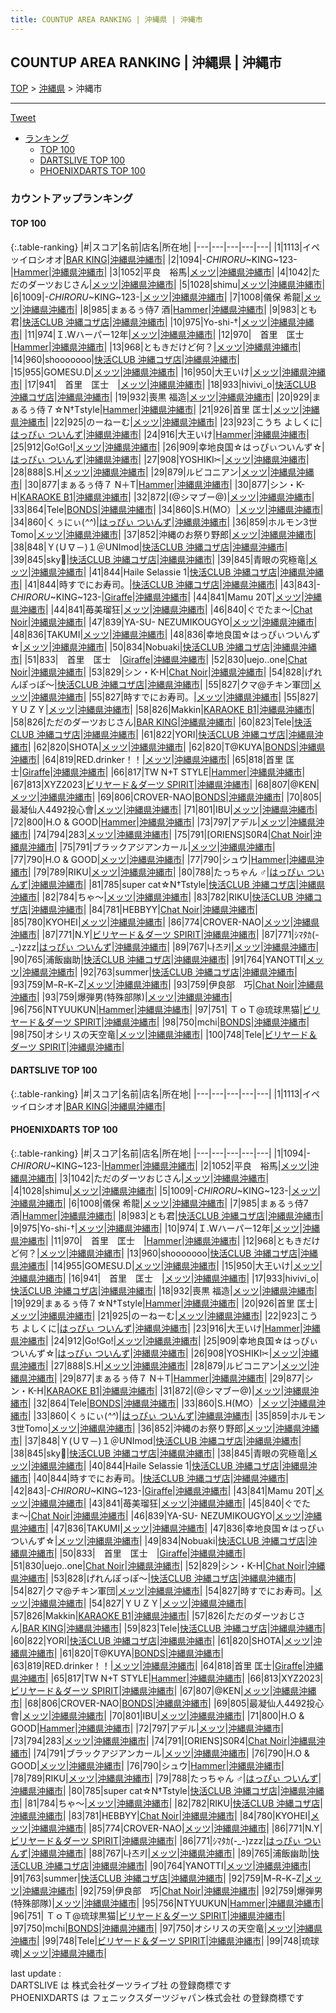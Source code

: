 ```yaml
---
title: COUNTUP AREA RANKING | 沖縄県 | 沖縄市
---
```

## COUNTUP AREA RANKING | 沖縄県 | 沖縄市

[TOP](/darts/rank/) > [沖縄県](/darts/rank/沖縄県/) > 沖縄市

___

<a href="https://twitter.com/share?ref_src=twsrc%5Etfw" data-text="COUNTUP AREA RANKING | 沖縄県沖縄市" class="twitter-share-button" data-hashtags="DARTSLIVE,PHOENIXDARTS,darts,ダーツ" data-show-count="false">Tweet</a>

* [ランキング](#カウントアップランキング)
    * [TOP 100](#top-100)
    * [DARTSLIVE TOP 100](#dartslive-top-100)
    * [PHOENIXDARTS TOP 100](#phoenixdarts-top-100)

### カウントアップランキング

#### TOP 100



{:.table-ranking}
|#|スコア|名前|店名|所在地|
|---|---|---|---|---|
|1|1113|<span class="rank-name-dl">イペッイロシオオ</span>|<a href="https://search.dartslive.com/jp/shop/0142e7050cc33cb258d385ea46352d8f">BAR KING</a>|<a href="/darts/rank/沖縄県/沖縄市">沖縄県沖縄市</a>|
|2|1094|<span class="rank-name-pd">-*CHIRORU*~KING~123-</span>|<a href="https://vs.phoenixdarts.com/jp/shop/shopDetailInfo/s_72248?s_seq=72248">Hammer</a>|<a href="/darts/rank/沖縄県/沖縄市">沖縄県沖縄市</a>|
|3|1052|<span class="rank-name-pd">平良　裕馬</span>|<a href="https://vs.phoenixdarts.com/jp/shop/shopDetailInfo/s_7386?s_seq=7386">メッツ</a>|<a href="/darts/rank/沖縄県/沖縄市">沖縄県沖縄市</a>|
|4|1042|<span class="rank-name-pd">ただのダーツおじさん</span>|<a href="https://vs.phoenixdarts.com/jp/shop/shopDetailInfo/s_7386?s_seq=7386">メッツ</a>|<a href="/darts/rank/沖縄県/沖縄市">沖縄県沖縄市</a>|
|5|1028|<span class="rank-name-pd">shimu</span>|<a href="https://vs.phoenixdarts.com/jp/shop/shopDetailInfo/s_7386?s_seq=7386">メッツ</a>|<a href="/darts/rank/沖縄県/沖縄市">沖縄県沖縄市</a>|
|6|1009|<span class="rank-name-pd">-*CHIRORU*~KING~123-</span>|<a href="https://vs.phoenixdarts.com/jp/shop/shopDetailInfo/s_7386?s_seq=7386">メッツ</a>|<a href="/darts/rank/沖縄県/沖縄市">沖縄県沖縄市</a>|
|7|1008|<span class="rank-name-pd">儀保 希龍</span>|<a href="https://vs.phoenixdarts.com/jp/shop/shopDetailInfo/s_7386?s_seq=7386">メッツ</a>|<a href="/darts/rank/沖縄県/沖縄市">沖縄県沖縄市</a>|
|8|985|<span class="rank-name-pd">まぁるぅ侍7     酒</span>|<a href="https://vs.phoenixdarts.com/jp/shop/shopDetailInfo/s_72248?s_seq=72248">Hammer</a>|<a href="/darts/rank/沖縄県/沖縄市">沖縄県沖縄市</a>|
|9|983|<span class="rank-name-pd">とも君</span>|<a href="https://vs.phoenixdarts.com/jp/shop/shopDetailInfo/s_59278?s_seq=59278">快活CLUB 沖縄コザ店</a>|<a href="/darts/rank/沖縄県/沖縄市">沖縄県沖縄市</a>|
|10|975|<span class="rank-name-pd">Yo-shi-†</span>|<a href="https://vs.phoenixdarts.com/jp/shop/shopDetailInfo/s_7386?s_seq=7386">メッツ</a>|<a href="/darts/rank/沖縄県/沖縄市">沖縄県沖縄市</a>|
|11|974|<span class="rank-name-pd">Ｉ.Wハーパー12年</span>|<a href="https://vs.phoenixdarts.com/jp/shop/shopDetailInfo/s_7386?s_seq=7386">メッツ</a>|<a href="/darts/rank/沖縄県/沖縄市">沖縄県沖縄市</a>|
|12|970|<span class="rank-name-pd">　首里　匡士　</span>|<a href="https://vs.phoenixdarts.com/jp/shop/shopDetailInfo/s_72248?s_seq=72248">Hammer</a>|<a href="/darts/rank/沖縄県/沖縄市">沖縄県沖縄市</a>|
|13|968|<span class="rank-name-pd">ともきだけど何？</span>|<a href="https://vs.phoenixdarts.com/jp/shop/shopDetailInfo/s_7386?s_seq=7386">メッツ</a>|<a href="/darts/rank/沖縄県/沖縄市">沖縄県沖縄市</a>|
|14|960|<span class="rank-name-pd">shooooooo</span>|<a href="https://vs.phoenixdarts.com/jp/shop/shopDetailInfo/s_59278?s_seq=59278">快活CLUB 沖縄コザ店</a>|<a href="/darts/rank/沖縄県/沖縄市">沖縄県沖縄市</a>|
|15|955|<span class="rank-name-pd">GOMESU.D</span>|<a href="https://vs.phoenixdarts.com/jp/shop/shopDetailInfo/s_7386?s_seq=7386">メッツ</a>|<a href="/darts/rank/沖縄県/沖縄市">沖縄県沖縄市</a>|
|16|950|<span class="rank-name-pd">大王いけ</span>|<a href="https://vs.phoenixdarts.com/jp/shop/shopDetailInfo/s_7386?s_seq=7386">メッツ</a>|<a href="/darts/rank/沖縄県/沖縄市">沖縄県沖縄市</a>|
|17|941|<span class="rank-name-pd">　首里　匡士　</span>|<a href="https://vs.phoenixdarts.com/jp/shop/shopDetailInfo/s_7386?s_seq=7386">メッツ</a>|<a href="/darts/rank/沖縄県/沖縄市">沖縄県沖縄市</a>|
|18|933|<span class="rank-name-pd">hivivi_o</span>|<a href="https://vs.phoenixdarts.com/jp/shop/shopDetailInfo/s_59278?s_seq=59278">快活CLUB 沖縄コザ店</a>|<a href="/darts/rank/沖縄県/沖縄市">沖縄県沖縄市</a>|
|19|932|<span class="rank-name-pd">喪黒 福造</span>|<a href="https://vs.phoenixdarts.com/jp/shop/shopDetailInfo/s_7386?s_seq=7386">メッツ</a>|<a href="/darts/rank/沖縄県/沖縄市">沖縄県沖縄市</a>|
|20|929|<span class="rank-name-pd">まぁるぅ侍７☆Ν†Τstyle</span>|<a href="https://vs.phoenixdarts.com/jp/shop/shopDetailInfo/s_72248?s_seq=72248">Hammer</a>|<a href="/darts/rank/沖縄県/沖縄市">沖縄県沖縄市</a>|
|21|926|<span class="rank-name-pd"><span class="pro-icon-pd"></span>首里 匡士</span>|<a href="https://vs.phoenixdarts.com/jp/shop/shopDetailInfo/s_7386?s_seq=7386">メッツ</a>|<a href="/darts/rank/沖縄県/沖縄市">沖縄県沖縄市</a>|
|22|925|<span class="rank-name-pd">のーねーむ</span>|<a href="https://vs.phoenixdarts.com/jp/shop/shopDetailInfo/s_7386?s_seq=7386">メッツ</a>|<a href="/darts/rank/沖縄県/沖縄市">沖縄県沖縄市</a>|
|23|923|<span class="rank-name-pd">こうち よしくに</span>|<a href="https://vs.phoenixdarts.com/jp/shop/shopDetailInfo/s_67298?s_seq=67298">はっぴぃ ついんず</a>|<a href="/darts/rank/沖縄県/沖縄市">沖縄県沖縄市</a>|
|24|916|<span class="rank-name-pd">大王いけ</span>|<a href="https://vs.phoenixdarts.com/jp/shop/shopDetailInfo/s_72248?s_seq=72248">Hammer</a>|<a href="/darts/rank/沖縄県/沖縄市">沖縄県沖縄市</a>|
|25|912|<span class="rank-name-pd">Go!Go!</span>|<a href="https://vs.phoenixdarts.com/jp/shop/shopDetailInfo/s_7386?s_seq=7386">メッツ</a>|<a href="/darts/rank/沖縄県/沖縄市">沖縄県沖縄市</a>|
|26|909|<span class="rank-name-pd">幸地良国☆はっぴぃついんず☆</span>|<a href="https://vs.phoenixdarts.com/jp/shop/shopDetailInfo/s_67298?s_seq=67298">はっぴぃ ついんず</a>|<a href="/darts/rank/沖縄県/沖縄市">沖縄県沖縄市</a>|
|27|908|<span class="rank-name-pd">YOSHIKI✂︎</span>|<a href="https://vs.phoenixdarts.com/jp/shop/shopDetailInfo/s_7386?s_seq=7386">メッツ</a>|<a href="/darts/rank/沖縄県/沖縄市">沖縄県沖縄市</a>|
|28|888|<span class="rank-name-pd">S.H</span>|<a href="https://vs.phoenixdarts.com/jp/shop/shopDetailInfo/s_7386?s_seq=7386">メッツ</a>|<a href="/darts/rank/沖縄県/沖縄市">沖縄県沖縄市</a>|
|29|879|<span class="rank-name-pd">ルビコニアン</span>|<a href="https://vs.phoenixdarts.com/jp/shop/shopDetailInfo/s_7386?s_seq=7386">メッツ</a>|<a href="/darts/rank/沖縄県/沖縄市">沖縄県沖縄市</a>|
|30|877|<span class="rank-name-pd">まぁるぅ侍７    N＋T</span>|<a href="https://vs.phoenixdarts.com/jp/shop/shopDetailInfo/s_72248?s_seq=72248">Hammer</a>|<a href="/darts/rank/沖縄県/沖縄市">沖縄県沖縄市</a>|
|30|877|<span class="rank-name-pd">シン・K-H</span>|<a href="https://vs.phoenixdarts.com/jp/shop/shopDetailInfo/s_86633?s_seq=86633">KARAOKE B1</a>|<a href="/darts/rank/沖縄県/沖縄市">沖縄県沖縄市</a>|
|32|872|<span class="rank-name-pd">(@シマブー@)</span>|<a href="https://vs.phoenixdarts.com/jp/shop/shopDetailInfo/s_7386?s_seq=7386">メッツ</a>|<a href="/darts/rank/沖縄県/沖縄市">沖縄県沖縄市</a>|
|33|864|<span class="rank-name-pd">Tele</span>|<a href="https://vs.phoenixdarts.com/jp/shop/shopDetailInfo/s_69568?s_seq=69568">BONDS</a>|<a href="/darts/rank/沖縄県/沖縄市">沖縄県沖縄市</a>|
|34|860|<span class="rank-name-pd">S.H(MO）</span>|<a href="https://vs.phoenixdarts.com/jp/shop/shopDetailInfo/s_7386?s_seq=7386">メッツ</a>|<a href="/darts/rank/沖縄県/沖縄市">沖縄県沖縄市</a>|
|34|860|<span class="rank-name-pd">くぅにぃ(*^^*)</span>|<a href="https://vs.phoenixdarts.com/jp/shop/shopDetailInfo/s_67298?s_seq=67298">はっぴぃ ついんず</a>|<a href="/darts/rank/沖縄県/沖縄市">沖縄県沖縄市</a>|
|36|859|<span class="rank-name-pd">ホルモン3世Tomo</span>|<a href="https://vs.phoenixdarts.com/jp/shop/shopDetailInfo/s_7386?s_seq=7386">メッツ</a>|<a href="/darts/rank/沖縄県/沖縄市">沖縄県沖縄市</a>|
|37|852|<span class="rank-name-pd">沖縄のお祭り野郎</span>|<a href="https://vs.phoenixdarts.com/jp/shop/shopDetailInfo/s_7386?s_seq=7386">メッツ</a>|<a href="/darts/rank/沖縄県/沖縄市">沖縄県沖縄市</a>|
|38|848|<span class="rank-name-pd">Ｙ(Ｕ∇－)１＠UNImod</span>|<a href="https://vs.phoenixdarts.com/jp/shop/shopDetailInfo/s_59278?s_seq=59278">快活CLUB 沖縄コザ店</a>|<a href="/darts/rank/沖縄県/沖縄市">沖縄県沖縄市</a>|
|39|845|<span class="rank-name-pd">sky🦊</span>|<a href="https://vs.phoenixdarts.com/jp/shop/shopDetailInfo/s_59278?s_seq=59278">快活CLUB 沖縄コザ店</a>|<a href="/darts/rank/沖縄県/沖縄市">沖縄県沖縄市</a>|
|39|845|<span class="rank-name-pd">青眼の究極竜</span>|<a href="https://vs.phoenixdarts.com/jp/shop/shopDetailInfo/s_7386?s_seq=7386">メッツ</a>|<a href="/darts/rank/沖縄県/沖縄市">沖縄県沖縄市</a>|
|41|844|<span class="rank-name-pd">Haile Selassie 1</span>|<a href="https://vs.phoenixdarts.com/jp/shop/shopDetailInfo/s_59278?s_seq=59278">快活CLUB 沖縄コザ店</a>|<a href="/darts/rank/沖縄県/沖縄市">沖縄県沖縄市</a>|
|41|844|<span class="rank-name-pd">時すでにお寿司。</span>|<a href="https://vs.phoenixdarts.com/jp/shop/shopDetailInfo/s_59278?s_seq=59278">快活CLUB 沖縄コザ店</a>|<a href="/darts/rank/沖縄県/沖縄市">沖縄県沖縄市</a>|
|43|843|<span class="rank-name-pd">-*CHIRORU*~KING~123-</span>|<a href="https://vs.phoenixdarts.com/jp/shop/shopDetailInfo/s_88166?s_seq=88166">Giraffe</a>|<a href="/darts/rank/沖縄県/沖縄市">沖縄県沖縄市</a>|
|44|841|<span class="rank-name-pd">Mamu 20T</span>|<a href="https://vs.phoenixdarts.com/jp/shop/shopDetailInfo/s_7386?s_seq=7386">メッツ</a>|<a href="/darts/rank/沖縄県/沖縄市">沖縄県沖縄市</a>|
|44|841|<span class="rank-name-pd">苺美瑠狂</span>|<a href="https://vs.phoenixdarts.com/jp/shop/shopDetailInfo/s_7386?s_seq=7386">メッツ</a>|<a href="/darts/rank/沖縄県/沖縄市">沖縄県沖縄市</a>|
|46|840|<span class="rank-name-pd">ぐでたま〜</span>|<a href="https://vs.phoenixdarts.com/jp/shop/shopDetailInfo/s_70527?s_seq=70527">Chat Noir</a>|<a href="/darts/rank/沖縄県/沖縄市">沖縄県沖縄市</a>|
|47|839|<span class="rank-name-pd">YA-SU- NEZUMIKOUGYO</span>|<a href="https://vs.phoenixdarts.com/jp/shop/shopDetailInfo/s_7386?s_seq=7386">メッツ</a>|<a href="/darts/rank/沖縄県/沖縄市">沖縄県沖縄市</a>|
|48|836|<span class="rank-name-pd">TAKUMI</span>|<a href="https://vs.phoenixdarts.com/jp/shop/shopDetailInfo/s_7386?s_seq=7386">メッツ</a>|<a href="/darts/rank/沖縄県/沖縄市">沖縄県沖縄市</a>|
|48|836|<span class="rank-name-pd">幸地良国☆はっぴぃついんず☆</span>|<a href="https://vs.phoenixdarts.com/jp/shop/shopDetailInfo/s_7386?s_seq=7386">メッツ</a>|<a href="/darts/rank/沖縄県/沖縄市">沖縄県沖縄市</a>|
|50|834|<span class="rank-name-pd">Nobuaki</span>|<a href="https://vs.phoenixdarts.com/jp/shop/shopDetailInfo/s_59278?s_seq=59278">快活CLUB 沖縄コザ店</a>|<a href="/darts/rank/沖縄県/沖縄市">沖縄県沖縄市</a>|
|51|833|<span class="rank-name-pd">　首里　匡士　</span>|<a href="https://vs.phoenixdarts.com/jp/shop/shopDetailInfo/s_88166?s_seq=88166">Giraffe</a>|<a href="/darts/rank/沖縄県/沖縄市">沖縄県沖縄市</a>|
|52|830|<span class="rank-name-pd">uejo..one</span>|<a href="https://vs.phoenixdarts.com/jp/shop/shopDetailInfo/s_70527?s_seq=70527">Chat Noir</a>|<a href="/darts/rank/沖縄県/沖縄市">沖縄県沖縄市</a>|
|53|829|<span class="rank-name-pd">シン・K-H</span>|<a href="https://vs.phoenixdarts.com/jp/shop/shopDetailInfo/s_70527?s_seq=70527">Chat Noir</a>|<a href="/darts/rank/沖縄県/沖縄市">沖縄県沖縄市</a>|
|54|828|<span class="rank-name-pd">げれんぽっぽ〜</span>|<a href="https://vs.phoenixdarts.com/jp/shop/shopDetailInfo/s_59278?s_seq=59278">快活CLUB 沖縄コザ店</a>|<a href="/darts/rank/沖縄県/沖縄市">沖縄県沖縄市</a>|
|55|827|<span class="rank-name-pd">クマ@チキン軍団</span>|<a href="https://vs.phoenixdarts.com/jp/shop/shopDetailInfo/s_7386?s_seq=7386">メッツ</a>|<a href="/darts/rank/沖縄県/沖縄市">沖縄県沖縄市</a>|
|55|827|<span class="rank-name-pd">時すでにお寿司。</span>|<a href="https://vs.phoenixdarts.com/jp/shop/shopDetailInfo/s_7386?s_seq=7386">メッツ</a>|<a href="/darts/rank/沖縄県/沖縄市">沖縄県沖縄市</a>|
|55|827|<span class="rank-name-pd">ＹＵＺＹ</span>|<a href="https://vs.phoenixdarts.com/jp/shop/shopDetailInfo/s_7386?s_seq=7386">メッツ</a>|<a href="/darts/rank/沖縄県/沖縄市">沖縄県沖縄市</a>|
|58|826|<span class="rank-name-pd">Makkin</span>|<a href="https://vs.phoenixdarts.com/jp/shop/shopDetailInfo/s_86633?s_seq=86633">KARAOKE B1</a>|<a href="/darts/rank/沖縄県/沖縄市">沖縄県沖縄市</a>|
|58|826|<span class="rank-name-pd">ただのダーツおじさん</span>|<a href="https://vs.phoenixdarts.com/jp/shop/shopDetailInfo/s_87905?s_seq=87905">BAR KING</a>|<a href="/darts/rank/沖縄県/沖縄市">沖縄県沖縄市</a>|
|60|823|<span class="rank-name-pd">Tele</span>|<a href="https://vs.phoenixdarts.com/jp/shop/shopDetailInfo/s_59278?s_seq=59278">快活CLUB 沖縄コザ店</a>|<a href="/darts/rank/沖縄県/沖縄市">沖縄県沖縄市</a>|
|61|822|<span class="rank-name-pd">YORI</span>|<a href="https://vs.phoenixdarts.com/jp/shop/shopDetailInfo/s_59278?s_seq=59278">快活CLUB 沖縄コザ店</a>|<a href="/darts/rank/沖縄県/沖縄市">沖縄県沖縄市</a>|
|62|820|<span class="rank-name-pd">SHOTA</span>|<a href="https://vs.phoenixdarts.com/jp/shop/shopDetailInfo/s_7386?s_seq=7386">メッツ</a>|<a href="/darts/rank/沖縄県/沖縄市">沖縄県沖縄市</a>|
|62|820|<span class="rank-name-pd">T@KUYA</span>|<a href="https://vs.phoenixdarts.com/jp/shop/shopDetailInfo/s_69568?s_seq=69568">BONDS</a>|<a href="/darts/rank/沖縄県/沖縄市">沖縄県沖縄市</a>|
|64|819|<span class="rank-name-pd">RED.drinker！！</span>|<a href="https://vs.phoenixdarts.com/jp/shop/shopDetailInfo/s_7386?s_seq=7386">メッツ</a>|<a href="/darts/rank/沖縄県/沖縄市">沖縄県沖縄市</a>|
|65|818|<span class="rank-name-pd"><span class="pro-icon-pd"></span>首里 匡士</span>|<a href="https://vs.phoenixdarts.com/jp/shop/shopDetailInfo/s_88166?s_seq=88166">Giraffe</a>|<a href="/darts/rank/沖縄県/沖縄市">沖縄県沖縄市</a>|
|66|817|<span class="rank-name-pd">TW  N+T STYLE</span>|<a href="https://vs.phoenixdarts.com/jp/shop/shopDetailInfo/s_72248?s_seq=72248">Hammer</a>|<a href="/darts/rank/沖縄県/沖縄市">沖縄県沖縄市</a>|
|67|813|<span class="rank-name-pd">XYZ2023</span>|<a href="https://vs.phoenixdarts.com/jp/shop/shopDetailInfo/s_66348?s_seq=66348">ビリヤード＆ダーツ SPIRIT</a>|<a href="/darts/rank/沖縄県/沖縄市">沖縄県沖縄市</a>|
|68|807|<span class="rank-name-pd">@KEN</span>|<a href="https://vs.phoenixdarts.com/jp/shop/shopDetailInfo/s_7386?s_seq=7386">メッツ</a>|<a href="/darts/rank/沖縄県/沖縄市">沖縄県沖縄市</a>|
|69|806|<span class="rank-name-pd">CROVER-NAO</span>|<a href="https://vs.phoenixdarts.com/jp/shop/shopDetailInfo/s_69568?s_seq=69568">BONDS</a>|<a href="/darts/rank/沖縄県/沖縄市">沖縄県沖縄市</a>|
|70|805|<span class="rank-name-pd">最凝仙人4492投心會</span>|<a href="https://vs.phoenixdarts.com/jp/shop/shopDetailInfo/s_7386?s_seq=7386">メッツ</a>|<a href="/darts/rank/沖縄県/沖縄市">沖縄県沖縄市</a>|
|71|801|<span class="rank-name-pd">IBU</span>|<a href="https://vs.phoenixdarts.com/jp/shop/shopDetailInfo/s_7386?s_seq=7386">メッツ</a>|<a href="/darts/rank/沖縄県/沖縄市">沖縄県沖縄市</a>|
|72|800|<span class="rank-name-pd">H.O &amp; GOOD</span>|<a href="https://vs.phoenixdarts.com/jp/shop/shopDetailInfo/s_72248?s_seq=72248">Hammer</a>|<a href="/darts/rank/沖縄県/沖縄市">沖縄県沖縄市</a>|
|73|797|<span class="rank-name-pd">アデル</span>|<a href="https://vs.phoenixdarts.com/jp/shop/shopDetailInfo/s_7386?s_seq=7386">メッツ</a>|<a href="/darts/rank/沖縄県/沖縄市">沖縄県沖縄市</a>|
|74|794|<span class="rank-name-pd">283</span>|<a href="https://vs.phoenixdarts.com/jp/shop/shopDetailInfo/s_7386?s_seq=7386">メッツ</a>|<a href="/darts/rank/沖縄県/沖縄市">沖縄県沖縄市</a>|
|75|791|<span class="rank-name-pd">[ORIENS]S0R4</span>|<a href="https://vs.phoenixdarts.com/jp/shop/shopDetailInfo/s_70527?s_seq=70527">Chat Noir</a>|<a href="/darts/rank/沖縄県/沖縄市">沖縄県沖縄市</a>|
|75|791|<span class="rank-name-pd">ブラックアジアンカール</span>|<a href="https://vs.phoenixdarts.com/jp/shop/shopDetailInfo/s_7386?s_seq=7386">メッツ</a>|<a href="/darts/rank/沖縄県/沖縄市">沖縄県沖縄市</a>|
|77|790|<span class="rank-name-pd">H.O &amp; GOOD</span>|<a href="https://vs.phoenixdarts.com/jp/shop/shopDetailInfo/s_7386?s_seq=7386">メッツ</a>|<a href="/darts/rank/沖縄県/沖縄市">沖縄県沖縄市</a>|
|77|790|<span class="rank-name-pd">シュウ</span>|<a href="https://vs.phoenixdarts.com/jp/shop/shopDetailInfo/s_72248?s_seq=72248">Hammer</a>|<a href="/darts/rank/沖縄県/沖縄市">沖縄県沖縄市</a>|
|79|789|<span class="rank-name-pd">RIKU</span>|<a href="https://vs.phoenixdarts.com/jp/shop/shopDetailInfo/s_7386?s_seq=7386">メッツ</a>|<a href="/darts/rank/沖縄県/沖縄市">沖縄県沖縄市</a>|
|80|788|<span class="rank-name-pd">たっちゃん ♂</span>|<a href="https://vs.phoenixdarts.com/jp/shop/shopDetailInfo/s_67298?s_seq=67298">はっぴぃ ついんず</a>|<a href="/darts/rank/沖縄県/沖縄市">沖縄県沖縄市</a>|
|81|785|<span class="rank-name-pd">super cat☆N†Tstyle</span>|<a href="https://vs.phoenixdarts.com/jp/shop/shopDetailInfo/s_59278?s_seq=59278">快活CLUB 沖縄コザ店</a>|<a href="/darts/rank/沖縄県/沖縄市">沖縄県沖縄市</a>|
|82|784|<span class="rank-name-pd">ちゃ～</span>|<a href="https://vs.phoenixdarts.com/jp/shop/shopDetailInfo/s_7386?s_seq=7386">メッツ</a>|<a href="/darts/rank/沖縄県/沖縄市">沖縄県沖縄市</a>|
|83|782|<span class="rank-name-pd">RIKU</span>|<a href="https://vs.phoenixdarts.com/jp/shop/shopDetailInfo/s_59278?s_seq=59278">快活CLUB 沖縄コザ店</a>|<a href="/darts/rank/沖縄県/沖縄市">沖縄県沖縄市</a>|
|84|781|<span class="rank-name-pd">HEBBYY</span>|<a href="https://vs.phoenixdarts.com/jp/shop/shopDetailInfo/s_70527?s_seq=70527">Chat Noir</a>|<a href="/darts/rank/沖縄県/沖縄市">沖縄県沖縄市</a>|
|85|780|<span class="rank-name-pd">KYOHEI</span>|<a href="https://vs.phoenixdarts.com/jp/shop/shopDetailInfo/s_7386?s_seq=7386">メッツ</a>|<a href="/darts/rank/沖縄県/沖縄市">沖縄県沖縄市</a>|
|86|774|<span class="rank-name-pd">CROVER-NAO</span>|<a href="https://vs.phoenixdarts.com/jp/shop/shopDetailInfo/s_7386?s_seq=7386">メッツ</a>|<a href="/darts/rank/沖縄県/沖縄市">沖縄県沖縄市</a>|
|87|771|<span class="rank-name-pd">N.Y</span>|<a href="https://vs.phoenixdarts.com/jp/shop/shopDetailInfo/s_66348?s_seq=66348">ビリヤード＆ダーツ SPIRIT</a>|<a href="/darts/rank/沖縄県/沖縄市">沖縄県沖縄市</a>|
|87|771|<span class="rank-name-pd">ｼﾏﾀｶ(-_-)zzz</span>|<a href="https://vs.phoenixdarts.com/jp/shop/shopDetailInfo/s_67298?s_seq=67298">はっぴぃ ついんず</a>|<a href="/darts/rank/沖縄県/沖縄市">沖縄県沖縄市</a>|
|89|767|<span class="rank-name-pd">나츠키</span>|<a href="https://vs.phoenixdarts.com/jp/shop/shopDetailInfo/s_7386?s_seq=7386">メッツ</a>|<a href="/darts/rank/沖縄県/沖縄市">沖縄県沖縄市</a>|
|90|765|<span class="rank-name-pd">浦飯幽助</span>|<a href="https://vs.phoenixdarts.com/jp/shop/shopDetailInfo/s_59278?s_seq=59278">快活CLUB 沖縄コザ店</a>|<a href="/darts/rank/沖縄県/沖縄市">沖縄県沖縄市</a>|
|91|764|<span class="rank-name-pd">YANOTTI</span>|<a href="https://vs.phoenixdarts.com/jp/shop/shopDetailInfo/s_7386?s_seq=7386">メッツ</a>|<a href="/darts/rank/沖縄県/沖縄市">沖縄県沖縄市</a>|
|92|763|<span class="rank-name-pd">summer</span>|<a href="https://vs.phoenixdarts.com/jp/shop/shopDetailInfo/s_59278?s_seq=59278">快活CLUB 沖縄コザ店</a>|<a href="/darts/rank/沖縄県/沖縄市">沖縄県沖縄市</a>|
|93|759|<span class="rank-name-pd">MｰRｰKｰZ</span>|<a href="https://vs.phoenixdarts.com/jp/shop/shopDetailInfo/s_7386?s_seq=7386">メッツ</a>|<a href="/darts/rank/沖縄県/沖縄市">沖縄県沖縄市</a>|
|93|759|<span class="rank-name-pd">伊良部　巧</span>|<a href="https://vs.phoenixdarts.com/jp/shop/shopDetailInfo/s_70527?s_seq=70527">Chat Noir</a>|<a href="/darts/rank/沖縄県/沖縄市">沖縄県沖縄市</a>|
|93|759|<span class="rank-name-pd">爆弾男(特殊部隊)</span>|<a href="https://vs.phoenixdarts.com/jp/shop/shopDetailInfo/s_7386?s_seq=7386">メッツ</a>|<a href="/darts/rank/沖縄県/沖縄市">沖縄県沖縄市</a>|
|96|756|<span class="rank-name-pd">NTYUUKUN</span>|<a href="https://vs.phoenixdarts.com/jp/shop/shopDetailInfo/s_72248?s_seq=72248">Hammer</a>|<a href="/darts/rank/沖縄県/沖縄市">沖縄県沖縄市</a>|
|97|751|<span class="rank-name-pd"> ＴｏＴ@琉球黒猫</span>|<a href="https://vs.phoenixdarts.com/jp/shop/shopDetailInfo/s_66348?s_seq=66348">ビリヤード＆ダーツ SPIRIT</a>|<a href="/darts/rank/沖縄県/沖縄市">沖縄県沖縄市</a>|
|98|750|<span class="rank-name-pd">mchi</span>|<a href="https://vs.phoenixdarts.com/jp/shop/shopDetailInfo/s_69568?s_seq=69568">BONDS</a>|<a href="/darts/rank/沖縄県/沖縄市">沖縄県沖縄市</a>|
|98|750|<span class="rank-name-pd">オシリスの天空竜</span>|<a href="https://vs.phoenixdarts.com/jp/shop/shopDetailInfo/s_7386?s_seq=7386">メッツ</a>|<a href="/darts/rank/沖縄県/沖縄市">沖縄県沖縄市</a>|
|100|748|<span class="rank-name-pd">Tele</span>|<a href="https://vs.phoenixdarts.com/jp/shop/shopDetailInfo/s_66348?s_seq=66348">ビリヤード＆ダーツ SPIRIT</a>|<a href="/darts/rank/沖縄県/沖縄市">沖縄県沖縄市</a>|


#### DARTSLIVE TOP 100



{:.table-ranking}
|#|スコア|名前|店名|所在地|
|---|---|---|---|---|
|1|1113|<span class="rank-name-dl">イペッイロシオオ</span>|<a href="https://search.dartslive.com/jp/shop/0142e7050cc33cb258d385ea46352d8f">BAR KING</a>|<a href="/darts/rank/沖縄県/沖縄市">沖縄県沖縄市</a>|


#### PHOENIXDARTS TOP 100



{:.table-ranking}
|#|スコア|名前|店名|所在地|
|---|---|---|---|---|
|1|1094|<span class="rank-name-pd">-*CHIRORU*~KING~123-</span>|<a href="https://vs.phoenixdarts.com/jp/shop/shopDetailInfo/s_72248?s_seq=72248">Hammer</a>|<a href="/darts/rank/沖縄県/沖縄市">沖縄県沖縄市</a>|
|2|1052|<span class="rank-name-pd">平良　裕馬</span>|<a href="https://vs.phoenixdarts.com/jp/shop/shopDetailInfo/s_7386?s_seq=7386">メッツ</a>|<a href="/darts/rank/沖縄県/沖縄市">沖縄県沖縄市</a>|
|3|1042|<span class="rank-name-pd">ただのダーツおじさん</span>|<a href="https://vs.phoenixdarts.com/jp/shop/shopDetailInfo/s_7386?s_seq=7386">メッツ</a>|<a href="/darts/rank/沖縄県/沖縄市">沖縄県沖縄市</a>|
|4|1028|<span class="rank-name-pd">shimu</span>|<a href="https://vs.phoenixdarts.com/jp/shop/shopDetailInfo/s_7386?s_seq=7386">メッツ</a>|<a href="/darts/rank/沖縄県/沖縄市">沖縄県沖縄市</a>|
|5|1009|<span class="rank-name-pd">-*CHIRORU*~KING~123-</span>|<a href="https://vs.phoenixdarts.com/jp/shop/shopDetailInfo/s_7386?s_seq=7386">メッツ</a>|<a href="/darts/rank/沖縄県/沖縄市">沖縄県沖縄市</a>|
|6|1008|<span class="rank-name-pd">儀保 希龍</span>|<a href="https://vs.phoenixdarts.com/jp/shop/shopDetailInfo/s_7386?s_seq=7386">メッツ</a>|<a href="/darts/rank/沖縄県/沖縄市">沖縄県沖縄市</a>|
|7|985|<span class="rank-name-pd">まぁるぅ侍7     酒</span>|<a href="https://vs.phoenixdarts.com/jp/shop/shopDetailInfo/s_72248?s_seq=72248">Hammer</a>|<a href="/darts/rank/沖縄県/沖縄市">沖縄県沖縄市</a>|
|8|983|<span class="rank-name-pd">とも君</span>|<a href="https://vs.phoenixdarts.com/jp/shop/shopDetailInfo/s_59278?s_seq=59278">快活CLUB 沖縄コザ店</a>|<a href="/darts/rank/沖縄県/沖縄市">沖縄県沖縄市</a>|
|9|975|<span class="rank-name-pd">Yo-shi-†</span>|<a href="https://vs.phoenixdarts.com/jp/shop/shopDetailInfo/s_7386?s_seq=7386">メッツ</a>|<a href="/darts/rank/沖縄県/沖縄市">沖縄県沖縄市</a>|
|10|974|<span class="rank-name-pd">Ｉ.Wハーパー12年</span>|<a href="https://vs.phoenixdarts.com/jp/shop/shopDetailInfo/s_7386?s_seq=7386">メッツ</a>|<a href="/darts/rank/沖縄県/沖縄市">沖縄県沖縄市</a>|
|11|970|<span class="rank-name-pd">　首里　匡士　</span>|<a href="https://vs.phoenixdarts.com/jp/shop/shopDetailInfo/s_72248?s_seq=72248">Hammer</a>|<a href="/darts/rank/沖縄県/沖縄市">沖縄県沖縄市</a>|
|12|968|<span class="rank-name-pd">ともきだけど何？</span>|<a href="https://vs.phoenixdarts.com/jp/shop/shopDetailInfo/s_7386?s_seq=7386">メッツ</a>|<a href="/darts/rank/沖縄県/沖縄市">沖縄県沖縄市</a>|
|13|960|<span class="rank-name-pd">shooooooo</span>|<a href="https://vs.phoenixdarts.com/jp/shop/shopDetailInfo/s_59278?s_seq=59278">快活CLUB 沖縄コザ店</a>|<a href="/darts/rank/沖縄県/沖縄市">沖縄県沖縄市</a>|
|14|955|<span class="rank-name-pd">GOMESU.D</span>|<a href="https://vs.phoenixdarts.com/jp/shop/shopDetailInfo/s_7386?s_seq=7386">メッツ</a>|<a href="/darts/rank/沖縄県/沖縄市">沖縄県沖縄市</a>|
|15|950|<span class="rank-name-pd">大王いけ</span>|<a href="https://vs.phoenixdarts.com/jp/shop/shopDetailInfo/s_7386?s_seq=7386">メッツ</a>|<a href="/darts/rank/沖縄県/沖縄市">沖縄県沖縄市</a>|
|16|941|<span class="rank-name-pd">　首里　匡士　</span>|<a href="https://vs.phoenixdarts.com/jp/shop/shopDetailInfo/s_7386?s_seq=7386">メッツ</a>|<a href="/darts/rank/沖縄県/沖縄市">沖縄県沖縄市</a>|
|17|933|<span class="rank-name-pd">hivivi_o</span>|<a href="https://vs.phoenixdarts.com/jp/shop/shopDetailInfo/s_59278?s_seq=59278">快活CLUB 沖縄コザ店</a>|<a href="/darts/rank/沖縄県/沖縄市">沖縄県沖縄市</a>|
|18|932|<span class="rank-name-pd">喪黒 福造</span>|<a href="https://vs.phoenixdarts.com/jp/shop/shopDetailInfo/s_7386?s_seq=7386">メッツ</a>|<a href="/darts/rank/沖縄県/沖縄市">沖縄県沖縄市</a>|
|19|929|<span class="rank-name-pd">まぁるぅ侍７☆Ν†Τstyle</span>|<a href="https://vs.phoenixdarts.com/jp/shop/shopDetailInfo/s_72248?s_seq=72248">Hammer</a>|<a href="/darts/rank/沖縄県/沖縄市">沖縄県沖縄市</a>|
|20|926|<span class="rank-name-pd"><span class="pro-icon-pd"></span>首里 匡士</span>|<a href="https://vs.phoenixdarts.com/jp/shop/shopDetailInfo/s_7386?s_seq=7386">メッツ</a>|<a href="/darts/rank/沖縄県/沖縄市">沖縄県沖縄市</a>|
|21|925|<span class="rank-name-pd">のーねーむ</span>|<a href="https://vs.phoenixdarts.com/jp/shop/shopDetailInfo/s_7386?s_seq=7386">メッツ</a>|<a href="/darts/rank/沖縄県/沖縄市">沖縄県沖縄市</a>|
|22|923|<span class="rank-name-pd">こうち よしくに</span>|<a href="https://vs.phoenixdarts.com/jp/shop/shopDetailInfo/s_67298?s_seq=67298">はっぴぃ ついんず</a>|<a href="/darts/rank/沖縄県/沖縄市">沖縄県沖縄市</a>|
|23|916|<span class="rank-name-pd">大王いけ</span>|<a href="https://vs.phoenixdarts.com/jp/shop/shopDetailInfo/s_72248?s_seq=72248">Hammer</a>|<a href="/darts/rank/沖縄県/沖縄市">沖縄県沖縄市</a>|
|24|912|<span class="rank-name-pd">Go!Go!</span>|<a href="https://vs.phoenixdarts.com/jp/shop/shopDetailInfo/s_7386?s_seq=7386">メッツ</a>|<a href="/darts/rank/沖縄県/沖縄市">沖縄県沖縄市</a>|
|25|909|<span class="rank-name-pd">幸地良国☆はっぴぃついんず☆</span>|<a href="https://vs.phoenixdarts.com/jp/shop/shopDetailInfo/s_67298?s_seq=67298">はっぴぃ ついんず</a>|<a href="/darts/rank/沖縄県/沖縄市">沖縄県沖縄市</a>|
|26|908|<span class="rank-name-pd">YOSHIKI✂︎</span>|<a href="https://vs.phoenixdarts.com/jp/shop/shopDetailInfo/s_7386?s_seq=7386">メッツ</a>|<a href="/darts/rank/沖縄県/沖縄市">沖縄県沖縄市</a>|
|27|888|<span class="rank-name-pd">S.H</span>|<a href="https://vs.phoenixdarts.com/jp/shop/shopDetailInfo/s_7386?s_seq=7386">メッツ</a>|<a href="/darts/rank/沖縄県/沖縄市">沖縄県沖縄市</a>|
|28|879|<span class="rank-name-pd">ルビコニアン</span>|<a href="https://vs.phoenixdarts.com/jp/shop/shopDetailInfo/s_7386?s_seq=7386">メッツ</a>|<a href="/darts/rank/沖縄県/沖縄市">沖縄県沖縄市</a>|
|29|877|<span class="rank-name-pd">まぁるぅ侍７    N＋T</span>|<a href="https://vs.phoenixdarts.com/jp/shop/shopDetailInfo/s_72248?s_seq=72248">Hammer</a>|<a href="/darts/rank/沖縄県/沖縄市">沖縄県沖縄市</a>|
|29|877|<span class="rank-name-pd">シン・K-H</span>|<a href="https://vs.phoenixdarts.com/jp/shop/shopDetailInfo/s_86633?s_seq=86633">KARAOKE B1</a>|<a href="/darts/rank/沖縄県/沖縄市">沖縄県沖縄市</a>|
|31|872|<span class="rank-name-pd">(@シマブー@)</span>|<a href="https://vs.phoenixdarts.com/jp/shop/shopDetailInfo/s_7386?s_seq=7386">メッツ</a>|<a href="/darts/rank/沖縄県/沖縄市">沖縄県沖縄市</a>|
|32|864|<span class="rank-name-pd">Tele</span>|<a href="https://vs.phoenixdarts.com/jp/shop/shopDetailInfo/s_69568?s_seq=69568">BONDS</a>|<a href="/darts/rank/沖縄県/沖縄市">沖縄県沖縄市</a>|
|33|860|<span class="rank-name-pd">S.H(MO）</span>|<a href="https://vs.phoenixdarts.com/jp/shop/shopDetailInfo/s_7386?s_seq=7386">メッツ</a>|<a href="/darts/rank/沖縄県/沖縄市">沖縄県沖縄市</a>|
|33|860|<span class="rank-name-pd">くぅにぃ(*^^*)</span>|<a href="https://vs.phoenixdarts.com/jp/shop/shopDetailInfo/s_67298?s_seq=67298">はっぴぃ ついんず</a>|<a href="/darts/rank/沖縄県/沖縄市">沖縄県沖縄市</a>|
|35|859|<span class="rank-name-pd">ホルモン3世Tomo</span>|<a href="https://vs.phoenixdarts.com/jp/shop/shopDetailInfo/s_7386?s_seq=7386">メッツ</a>|<a href="/darts/rank/沖縄県/沖縄市">沖縄県沖縄市</a>|
|36|852|<span class="rank-name-pd">沖縄のお祭り野郎</span>|<a href="https://vs.phoenixdarts.com/jp/shop/shopDetailInfo/s_7386?s_seq=7386">メッツ</a>|<a href="/darts/rank/沖縄県/沖縄市">沖縄県沖縄市</a>|
|37|848|<span class="rank-name-pd">Ｙ(Ｕ∇－)１＠UNImod</span>|<a href="https://vs.phoenixdarts.com/jp/shop/shopDetailInfo/s_59278?s_seq=59278">快活CLUB 沖縄コザ店</a>|<a href="/darts/rank/沖縄県/沖縄市">沖縄県沖縄市</a>|
|38|845|<span class="rank-name-pd">sky🦊</span>|<a href="https://vs.phoenixdarts.com/jp/shop/shopDetailInfo/s_59278?s_seq=59278">快活CLUB 沖縄コザ店</a>|<a href="/darts/rank/沖縄県/沖縄市">沖縄県沖縄市</a>|
|38|845|<span class="rank-name-pd">青眼の究極竜</span>|<a href="https://vs.phoenixdarts.com/jp/shop/shopDetailInfo/s_7386?s_seq=7386">メッツ</a>|<a href="/darts/rank/沖縄県/沖縄市">沖縄県沖縄市</a>|
|40|844|<span class="rank-name-pd">Haile Selassie 1</span>|<a href="https://vs.phoenixdarts.com/jp/shop/shopDetailInfo/s_59278?s_seq=59278">快活CLUB 沖縄コザ店</a>|<a href="/darts/rank/沖縄県/沖縄市">沖縄県沖縄市</a>|
|40|844|<span class="rank-name-pd">時すでにお寿司。</span>|<a href="https://vs.phoenixdarts.com/jp/shop/shopDetailInfo/s_59278?s_seq=59278">快活CLUB 沖縄コザ店</a>|<a href="/darts/rank/沖縄県/沖縄市">沖縄県沖縄市</a>|
|42|843|<span class="rank-name-pd">-*CHIRORU*~KING~123-</span>|<a href="https://vs.phoenixdarts.com/jp/shop/shopDetailInfo/s_88166?s_seq=88166">Giraffe</a>|<a href="/darts/rank/沖縄県/沖縄市">沖縄県沖縄市</a>|
|43|841|<span class="rank-name-pd">Mamu 20T</span>|<a href="https://vs.phoenixdarts.com/jp/shop/shopDetailInfo/s_7386?s_seq=7386">メッツ</a>|<a href="/darts/rank/沖縄県/沖縄市">沖縄県沖縄市</a>|
|43|841|<span class="rank-name-pd">苺美瑠狂</span>|<a href="https://vs.phoenixdarts.com/jp/shop/shopDetailInfo/s_7386?s_seq=7386">メッツ</a>|<a href="/darts/rank/沖縄県/沖縄市">沖縄県沖縄市</a>|
|45|840|<span class="rank-name-pd">ぐでたま〜</span>|<a href="https://vs.phoenixdarts.com/jp/shop/shopDetailInfo/s_70527?s_seq=70527">Chat Noir</a>|<a href="/darts/rank/沖縄県/沖縄市">沖縄県沖縄市</a>|
|46|839|<span class="rank-name-pd">YA-SU- NEZUMIKOUGYO</span>|<a href="https://vs.phoenixdarts.com/jp/shop/shopDetailInfo/s_7386?s_seq=7386">メッツ</a>|<a href="/darts/rank/沖縄県/沖縄市">沖縄県沖縄市</a>|
|47|836|<span class="rank-name-pd">TAKUMI</span>|<a href="https://vs.phoenixdarts.com/jp/shop/shopDetailInfo/s_7386?s_seq=7386">メッツ</a>|<a href="/darts/rank/沖縄県/沖縄市">沖縄県沖縄市</a>|
|47|836|<span class="rank-name-pd">幸地良国☆はっぴぃついんず☆</span>|<a href="https://vs.phoenixdarts.com/jp/shop/shopDetailInfo/s_7386?s_seq=7386">メッツ</a>|<a href="/darts/rank/沖縄県/沖縄市">沖縄県沖縄市</a>|
|49|834|<span class="rank-name-pd">Nobuaki</span>|<a href="https://vs.phoenixdarts.com/jp/shop/shopDetailInfo/s_59278?s_seq=59278">快活CLUB 沖縄コザ店</a>|<a href="/darts/rank/沖縄県/沖縄市">沖縄県沖縄市</a>|
|50|833|<span class="rank-name-pd">　首里　匡士　</span>|<a href="https://vs.phoenixdarts.com/jp/shop/shopDetailInfo/s_88166?s_seq=88166">Giraffe</a>|<a href="/darts/rank/沖縄県/沖縄市">沖縄県沖縄市</a>|
|51|830|<span class="rank-name-pd">uejo..one</span>|<a href="https://vs.phoenixdarts.com/jp/shop/shopDetailInfo/s_70527?s_seq=70527">Chat Noir</a>|<a href="/darts/rank/沖縄県/沖縄市">沖縄県沖縄市</a>|
|52|829|<span class="rank-name-pd">シン・K-H</span>|<a href="https://vs.phoenixdarts.com/jp/shop/shopDetailInfo/s_70527?s_seq=70527">Chat Noir</a>|<a href="/darts/rank/沖縄県/沖縄市">沖縄県沖縄市</a>|
|53|828|<span class="rank-name-pd">げれんぽっぽ〜</span>|<a href="https://vs.phoenixdarts.com/jp/shop/shopDetailInfo/s_59278?s_seq=59278">快活CLUB 沖縄コザ店</a>|<a href="/darts/rank/沖縄県/沖縄市">沖縄県沖縄市</a>|
|54|827|<span class="rank-name-pd">クマ@チキン軍団</span>|<a href="https://vs.phoenixdarts.com/jp/shop/shopDetailInfo/s_7386?s_seq=7386">メッツ</a>|<a href="/darts/rank/沖縄県/沖縄市">沖縄県沖縄市</a>|
|54|827|<span class="rank-name-pd">時すでにお寿司。</span>|<a href="https://vs.phoenixdarts.com/jp/shop/shopDetailInfo/s_7386?s_seq=7386">メッツ</a>|<a href="/darts/rank/沖縄県/沖縄市">沖縄県沖縄市</a>|
|54|827|<span class="rank-name-pd">ＹＵＺＹ</span>|<a href="https://vs.phoenixdarts.com/jp/shop/shopDetailInfo/s_7386?s_seq=7386">メッツ</a>|<a href="/darts/rank/沖縄県/沖縄市">沖縄県沖縄市</a>|
|57|826|<span class="rank-name-pd">Makkin</span>|<a href="https://vs.phoenixdarts.com/jp/shop/shopDetailInfo/s_86633?s_seq=86633">KARAOKE B1</a>|<a href="/darts/rank/沖縄県/沖縄市">沖縄県沖縄市</a>|
|57|826|<span class="rank-name-pd">ただのダーツおじさん</span>|<a href="https://vs.phoenixdarts.com/jp/shop/shopDetailInfo/s_87905?s_seq=87905">BAR KING</a>|<a href="/darts/rank/沖縄県/沖縄市">沖縄県沖縄市</a>|
|59|823|<span class="rank-name-pd">Tele</span>|<a href="https://vs.phoenixdarts.com/jp/shop/shopDetailInfo/s_59278?s_seq=59278">快活CLUB 沖縄コザ店</a>|<a href="/darts/rank/沖縄県/沖縄市">沖縄県沖縄市</a>|
|60|822|<span class="rank-name-pd">YORI</span>|<a href="https://vs.phoenixdarts.com/jp/shop/shopDetailInfo/s_59278?s_seq=59278">快活CLUB 沖縄コザ店</a>|<a href="/darts/rank/沖縄県/沖縄市">沖縄県沖縄市</a>|
|61|820|<span class="rank-name-pd">SHOTA</span>|<a href="https://vs.phoenixdarts.com/jp/shop/shopDetailInfo/s_7386?s_seq=7386">メッツ</a>|<a href="/darts/rank/沖縄県/沖縄市">沖縄県沖縄市</a>|
|61|820|<span class="rank-name-pd">T@KUYA</span>|<a href="https://vs.phoenixdarts.com/jp/shop/shopDetailInfo/s_69568?s_seq=69568">BONDS</a>|<a href="/darts/rank/沖縄県/沖縄市">沖縄県沖縄市</a>|
|63|819|<span class="rank-name-pd">RED.drinker！！</span>|<a href="https://vs.phoenixdarts.com/jp/shop/shopDetailInfo/s_7386?s_seq=7386">メッツ</a>|<a href="/darts/rank/沖縄県/沖縄市">沖縄県沖縄市</a>|
|64|818|<span class="rank-name-pd"><span class="pro-icon-pd"></span>首里 匡士</span>|<a href="https://vs.phoenixdarts.com/jp/shop/shopDetailInfo/s_88166?s_seq=88166">Giraffe</a>|<a href="/darts/rank/沖縄県/沖縄市">沖縄県沖縄市</a>|
|65|817|<span class="rank-name-pd">TW  N+T STYLE</span>|<a href="https://vs.phoenixdarts.com/jp/shop/shopDetailInfo/s_72248?s_seq=72248">Hammer</a>|<a href="/darts/rank/沖縄県/沖縄市">沖縄県沖縄市</a>|
|66|813|<span class="rank-name-pd">XYZ2023</span>|<a href="https://vs.phoenixdarts.com/jp/shop/shopDetailInfo/s_66348?s_seq=66348">ビリヤード＆ダーツ SPIRIT</a>|<a href="/darts/rank/沖縄県/沖縄市">沖縄県沖縄市</a>|
|67|807|<span class="rank-name-pd">@KEN</span>|<a href="https://vs.phoenixdarts.com/jp/shop/shopDetailInfo/s_7386?s_seq=7386">メッツ</a>|<a href="/darts/rank/沖縄県/沖縄市">沖縄県沖縄市</a>|
|68|806|<span class="rank-name-pd">CROVER-NAO</span>|<a href="https://vs.phoenixdarts.com/jp/shop/shopDetailInfo/s_69568?s_seq=69568">BONDS</a>|<a href="/darts/rank/沖縄県/沖縄市">沖縄県沖縄市</a>|
|69|805|<span class="rank-name-pd">最凝仙人4492投心會</span>|<a href="https://vs.phoenixdarts.com/jp/shop/shopDetailInfo/s_7386?s_seq=7386">メッツ</a>|<a href="/darts/rank/沖縄県/沖縄市">沖縄県沖縄市</a>|
|70|801|<span class="rank-name-pd">IBU</span>|<a href="https://vs.phoenixdarts.com/jp/shop/shopDetailInfo/s_7386?s_seq=7386">メッツ</a>|<a href="/darts/rank/沖縄県/沖縄市">沖縄県沖縄市</a>|
|71|800|<span class="rank-name-pd">H.O &amp; GOOD</span>|<a href="https://vs.phoenixdarts.com/jp/shop/shopDetailInfo/s_72248?s_seq=72248">Hammer</a>|<a href="/darts/rank/沖縄県/沖縄市">沖縄県沖縄市</a>|
|72|797|<span class="rank-name-pd">アデル</span>|<a href="https://vs.phoenixdarts.com/jp/shop/shopDetailInfo/s_7386?s_seq=7386">メッツ</a>|<a href="/darts/rank/沖縄県/沖縄市">沖縄県沖縄市</a>|
|73|794|<span class="rank-name-pd">283</span>|<a href="https://vs.phoenixdarts.com/jp/shop/shopDetailInfo/s_7386?s_seq=7386">メッツ</a>|<a href="/darts/rank/沖縄県/沖縄市">沖縄県沖縄市</a>|
|74|791|<span class="rank-name-pd">[ORIENS]S0R4</span>|<a href="https://vs.phoenixdarts.com/jp/shop/shopDetailInfo/s_70527?s_seq=70527">Chat Noir</a>|<a href="/darts/rank/沖縄県/沖縄市">沖縄県沖縄市</a>|
|74|791|<span class="rank-name-pd">ブラックアジアンカール</span>|<a href="https://vs.phoenixdarts.com/jp/shop/shopDetailInfo/s_7386?s_seq=7386">メッツ</a>|<a href="/darts/rank/沖縄県/沖縄市">沖縄県沖縄市</a>|
|76|790|<span class="rank-name-pd">H.O &amp; GOOD</span>|<a href="https://vs.phoenixdarts.com/jp/shop/shopDetailInfo/s_7386?s_seq=7386">メッツ</a>|<a href="/darts/rank/沖縄県/沖縄市">沖縄県沖縄市</a>|
|76|790|<span class="rank-name-pd">シュウ</span>|<a href="https://vs.phoenixdarts.com/jp/shop/shopDetailInfo/s_72248?s_seq=72248">Hammer</a>|<a href="/darts/rank/沖縄県/沖縄市">沖縄県沖縄市</a>|
|78|789|<span class="rank-name-pd">RIKU</span>|<a href="https://vs.phoenixdarts.com/jp/shop/shopDetailInfo/s_7386?s_seq=7386">メッツ</a>|<a href="/darts/rank/沖縄県/沖縄市">沖縄県沖縄市</a>|
|79|788|<span class="rank-name-pd">たっちゃん ♂</span>|<a href="https://vs.phoenixdarts.com/jp/shop/shopDetailInfo/s_67298?s_seq=67298">はっぴぃ ついんず</a>|<a href="/darts/rank/沖縄県/沖縄市">沖縄県沖縄市</a>|
|80|785|<span class="rank-name-pd">super cat☆N†Tstyle</span>|<a href="https://vs.phoenixdarts.com/jp/shop/shopDetailInfo/s_59278?s_seq=59278">快活CLUB 沖縄コザ店</a>|<a href="/darts/rank/沖縄県/沖縄市">沖縄県沖縄市</a>|
|81|784|<span class="rank-name-pd">ちゃ～</span>|<a href="https://vs.phoenixdarts.com/jp/shop/shopDetailInfo/s_7386?s_seq=7386">メッツ</a>|<a href="/darts/rank/沖縄県/沖縄市">沖縄県沖縄市</a>|
|82|782|<span class="rank-name-pd">RIKU</span>|<a href="https://vs.phoenixdarts.com/jp/shop/shopDetailInfo/s_59278?s_seq=59278">快活CLUB 沖縄コザ店</a>|<a href="/darts/rank/沖縄県/沖縄市">沖縄県沖縄市</a>|
|83|781|<span class="rank-name-pd">HEBBYY</span>|<a href="https://vs.phoenixdarts.com/jp/shop/shopDetailInfo/s_70527?s_seq=70527">Chat Noir</a>|<a href="/darts/rank/沖縄県/沖縄市">沖縄県沖縄市</a>|
|84|780|<span class="rank-name-pd">KYOHEI</span>|<a href="https://vs.phoenixdarts.com/jp/shop/shopDetailInfo/s_7386?s_seq=7386">メッツ</a>|<a href="/darts/rank/沖縄県/沖縄市">沖縄県沖縄市</a>|
|85|774|<span class="rank-name-pd">CROVER-NAO</span>|<a href="https://vs.phoenixdarts.com/jp/shop/shopDetailInfo/s_7386?s_seq=7386">メッツ</a>|<a href="/darts/rank/沖縄県/沖縄市">沖縄県沖縄市</a>|
|86|771|<span class="rank-name-pd">N.Y</span>|<a href="https://vs.phoenixdarts.com/jp/shop/shopDetailInfo/s_66348?s_seq=66348">ビリヤード＆ダーツ SPIRIT</a>|<a href="/darts/rank/沖縄県/沖縄市">沖縄県沖縄市</a>|
|86|771|<span class="rank-name-pd">ｼﾏﾀｶ(-_-)zzz</span>|<a href="https://vs.phoenixdarts.com/jp/shop/shopDetailInfo/s_67298?s_seq=67298">はっぴぃ ついんず</a>|<a href="/darts/rank/沖縄県/沖縄市">沖縄県沖縄市</a>|
|88|767|<span class="rank-name-pd">나츠키</span>|<a href="https://vs.phoenixdarts.com/jp/shop/shopDetailInfo/s_7386?s_seq=7386">メッツ</a>|<a href="/darts/rank/沖縄県/沖縄市">沖縄県沖縄市</a>|
|89|765|<span class="rank-name-pd">浦飯幽助</span>|<a href="https://vs.phoenixdarts.com/jp/shop/shopDetailInfo/s_59278?s_seq=59278">快活CLUB 沖縄コザ店</a>|<a href="/darts/rank/沖縄県/沖縄市">沖縄県沖縄市</a>|
|90|764|<span class="rank-name-pd">YANOTTI</span>|<a href="https://vs.phoenixdarts.com/jp/shop/shopDetailInfo/s_7386?s_seq=7386">メッツ</a>|<a href="/darts/rank/沖縄県/沖縄市">沖縄県沖縄市</a>|
|91|763|<span class="rank-name-pd">summer</span>|<a href="https://vs.phoenixdarts.com/jp/shop/shopDetailInfo/s_59278?s_seq=59278">快活CLUB 沖縄コザ店</a>|<a href="/darts/rank/沖縄県/沖縄市">沖縄県沖縄市</a>|
|92|759|<span class="rank-name-pd">MｰRｰKｰZ</span>|<a href="https://vs.phoenixdarts.com/jp/shop/shopDetailInfo/s_7386?s_seq=7386">メッツ</a>|<a href="/darts/rank/沖縄県/沖縄市">沖縄県沖縄市</a>|
|92|759|<span class="rank-name-pd">伊良部　巧</span>|<a href="https://vs.phoenixdarts.com/jp/shop/shopDetailInfo/s_70527?s_seq=70527">Chat Noir</a>|<a href="/darts/rank/沖縄県/沖縄市">沖縄県沖縄市</a>|
|92|759|<span class="rank-name-pd">爆弾男(特殊部隊)</span>|<a href="https://vs.phoenixdarts.com/jp/shop/shopDetailInfo/s_7386?s_seq=7386">メッツ</a>|<a href="/darts/rank/沖縄県/沖縄市">沖縄県沖縄市</a>|
|95|756|<span class="rank-name-pd">NTYUUKUN</span>|<a href="https://vs.phoenixdarts.com/jp/shop/shopDetailInfo/s_72248?s_seq=72248">Hammer</a>|<a href="/darts/rank/沖縄県/沖縄市">沖縄県沖縄市</a>|
|96|751|<span class="rank-name-pd"> ＴｏＴ@琉球黒猫</span>|<a href="https://vs.phoenixdarts.com/jp/shop/shopDetailInfo/s_66348?s_seq=66348">ビリヤード＆ダーツ SPIRIT</a>|<a href="/darts/rank/沖縄県/沖縄市">沖縄県沖縄市</a>|
|97|750|<span class="rank-name-pd">mchi</span>|<a href="https://vs.phoenixdarts.com/jp/shop/shopDetailInfo/s_69568?s_seq=69568">BONDS</a>|<a href="/darts/rank/沖縄県/沖縄市">沖縄県沖縄市</a>|
|97|750|<span class="rank-name-pd">オシリスの天空竜</span>|<a href="https://vs.phoenixdarts.com/jp/shop/shopDetailInfo/s_7386?s_seq=7386">メッツ</a>|<a href="/darts/rank/沖縄県/沖縄市">沖縄県沖縄市</a>|
|99|748|<span class="rank-name-pd">Tele</span>|<a href="https://vs.phoenixdarts.com/jp/shop/shopDetailInfo/s_66348?s_seq=66348">ビリヤード＆ダーツ SPIRIT</a>|<a href="/darts/rank/沖縄県/沖縄市">沖縄県沖縄市</a>|
|99|748|<span class="rank-name-pd">琉球魂</span>|<a href="https://vs.phoenixdarts.com/jp/shop/shopDetailInfo/s_7386?s_seq=7386">メッツ</a>|<a href="/darts/rank/沖縄県/沖縄市">沖縄県沖縄市</a>|


<div class="footer border-top border-gray-light mt-5 pt-3 text-right text-gray">
    last update : <span style="font-weight: italic" id="foot_last_modified"></span><br />
    DARTSLIVE は 株式会社ダーツライブ社 の登録商標です<br />
    PHOENIXDARTS は フェニックスダーツジャパン株式会社 の登録商標です<br />
</div>

<script src="https://cdnjs.cloudflare.com/ajax/libs/jquery.tablesorter/2.31.3/js/jquery.tablesorter.min.js" integrity="sha512-qzgd5cYSZcosqpzpn7zF2ZId8f/8CHmFKZ8j7mU4OUXTNRd5g+ZHBPsgKEwoqxCtdQvExE5LprwwPAgoicguNg==" crossorigin="anonymous" referrerpolicy="no-referrer"></script>
<link rel="stylesheet" href="https://cdnjs.cloudflare.com/ajax/libs/jquery.tablesorter/2.31.3/css/theme.default.min.css" integrity="sha512-wghhOJkjQX0Lh3NSWvNKeZ0ZpNn+SPVXX1Qyc9OCaogADktxrBiBdKGDoqVUOyhStvMBmJQ8ZdMHiR3wuEq8+w==" crossorigin="anonymous" referrerpolicy="no-referrer" />
<script>
$(function() {
    $(".table-ranking").tablesorter({sortList:[[0, 0]]});
    $("#foot_last_modified").text(formatDate(new Date(document.lastModified), 'yyyy-MM-dd HH:mm:ss'));
});
</script>

<script async src="https://platform.twitter.com/widgets.js" charset="utf-8"></script>